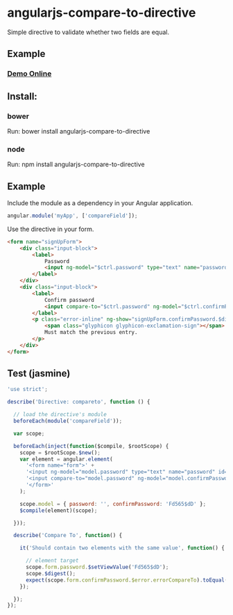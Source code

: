# angularjs-compare-to-directive


Simple directive to validate whether two fields are equal. 

## Example
### [Demo Online](http://dev.fetmobile.net/angular-login/#/signUp)


## Install:

### bower
Run: bower install angularjs-compare-to-directive

### node
Run: npm install angularjs-compare-to-directive

## Example

Include the module as a dependency in your Angular application.

```javascript
angular.module('myApp', ['compareField']);
```

Use the directive in your form.

```html
<form name="signUpForm">
    <div class="input-block">
        <label>
            Password
            <input ng-model="$ctrl.password" type="text" name="password" required>
        </label>
    </div>
    <div class="input-block">
        <label>
            Confirm password
            <input compare-to="$ctrl.password" ng-model="$ctrl.confirmPassword" type="text" name="confirmPassword" required>
        </label>
        <p class="error-inline" ng-show="signUpForm.confirmPassword.$dirty && signUpForm.confirmPassword.$error.errorCompareTo">
            <span class="glyphicon glyphicon-exclamation-sign"></span>
            Must match the previous entry.
        </p> 
    </div>
</form>
```

## Test (jasmine)

```javascript
'use strict';

describe('Directive: compareto', function () {

  // load the directive's module
  beforeEach(module('compareField'));

  var scope;

  beforeEach(inject(function($compile, $rootScope) {
    scope = $rootScope.$new();
    var element = angular.element(
      '<form name="form">' +
      '<input ng-model="model.password" type="text" name="password" id="password">' +
      '<input compare-to="model.password" ng-model="model.confirmPassword" type="text" name="confirmPassword" id="confirmPassword">' +
      '</form>'
    );

    scope.model = { password: '', confirmPassword: 'Fd565$dD' };
    $compile(element)(scope);

  }));

  describe('Compare To', function() {

    it('Should contain two elements with the same value', function() {

      // element target
      scope.form.password.$setViewValue('Fd565$dD');
      scope.$digest();
      expect(scope.form.confirmPassword.$error.errorCompareTo).toEqual(false);
    });

  });
});

```
